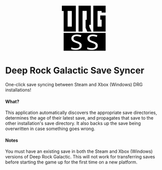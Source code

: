 <p align="center"><img src="https://raw.githubusercontent.com/naschorr/deep-rock-galactic-save-syncer/master/resources/icon.png" width="150"/></p>

# Deep Rock Galactic Save Syncer
One-click save syncing between Steam and Xbox (Windows) DRG installations!

#### What?
This application automatically discovers the appropriate save directories, determines the age of their latest save, and propagates that save to the other installation's save directory. It also backs up the save being overwritten in case something goes wrong.

#### Notes
You must have an existing save in both the Steam and Xbox (Windows) versions of Deep Rock Galactic. This will not work for transferring saves before starting the game up for the first time on a new platform.
